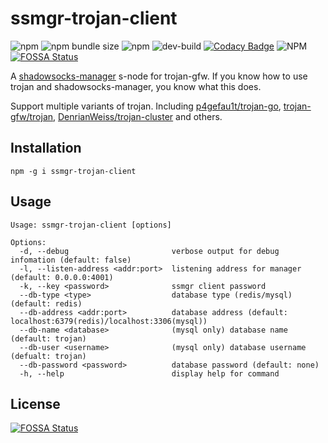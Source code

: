 # ssmgr-trojan-client

![npm](https://img.shields.io/npm/v/ssmgr-trojan-client)
![npm bundle size](https://img.shields.io/bundlephobia/min/ssmgr-trojan-client)
![npm](https://img.shields.io/npm/dt/ssmgr-trojan-client)
![dev-build](https://github.com/llc1123/ssmgr-trojan-client/workflows/dev-build/badge.svg?event=push)
[![Codacy Badge](https://api.codacy.com/project/badge/Grade/4e94a5c64493490b95696e9b69d14c50)](https://app.codacy.com/manual/llc1123/ssmgr-trojan-client?utm_source=github.com&utm_medium=referral&utm_content=llc1123/ssmgr-trojan-client&utm_campaign=Badge_Grade_Dashboard)
![NPM](https://img.shields.io/npm/l/ssmgr-trojan-client)
[![FOSSA Status](https://app.fossa.io/api/projects/git%2Bgithub.com%2Fllc1123%2Fssmgr-trojan-client.svg?type=shield)](https://app.fossa.io/projects/git%2Bgithub.com%2Fllc1123%2Fssmgr-trojan-client?ref=badge_shield)

A [shadowsocks-manager](https://github.com/shadowsocks/shadowsocks-manager) s-node for trojan-gfw. If you know how to use trojan and shadowsocks-manager, you know what this does.

Support multiple variants of trojan. Including [p4gefau1t/trojan-go](https://github.com/p4gefau1t/trojan-go), [trojan-gfw/trojan](https://github.com/trojan-gfw/trojan), [DenrianWeiss/trojan-cluster](https://github.com/DenrianWeiss/trojan-cluster) and others.

## Installation
```
npm -g i ssmgr-trojan-client
```

## Usage
```
Usage: ssmgr-trojan-client [options]

Options:
  -d, --debug                       verbose output for debug infomation (default: false)
  -l, --listen-address <addr:port>  listening address for manager (default: 0.0.0.0:4001)
  -k, --key <password>              ssmgr client password
  --db-type <type>                  database type (redis/mysql) (default: redis)
  --db-address <addr:port>          database address (default: localhost:6379(redis)/localhost:3306(mysql))
  --db-name <database>              (mysql only) database name (default: trojan)
  --db-user <username>              (mysql only) database username (defualt: trojan)
  --db-password <password>          database password (default: none)
  -h, --help                        display help for command
```


## License
[![FOSSA Status](https://app.fossa.io/api/projects/git%2Bgithub.com%2Fllc1123%2Fssmgr-trojan-client.svg?type=large)](https://app.fossa.io/projects/git%2Bgithub.com%2Fllc1123%2Fssmgr-trojan-client?ref=badge_large)
